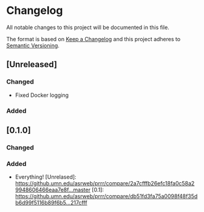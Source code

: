 # Changelog
All notable changes to this project will be documented in this file.

The format is based on [Keep a Changelog](http://keepachangelog.com/en/1.0.0/)
and this project adheres to [Semantic Versioning](http://semver.org/spec/v2.0.0.html).

## [Unreleased]

### Changed

- Fixed Docker logging

### Added

## [0.1.0]

### Changed

### Added
- Everything!
[Unrelased]: https://github.umn.edu/asrweb/prrr/compare/2a7cfffb26efc18fa0c58a29948606466eaa7e8f...master
[0.1]: https://github.umn.edu/asrweb/prrr/compare/db51fd3fa75a0098f48f35db6d99f5116b89f6b5...217cfff
